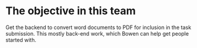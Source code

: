 # The objective in this team

Get the backend to convert word documents to PDF for inclusion in the task submission. This
mostly back-end work, which Bowen can help get people started with.
